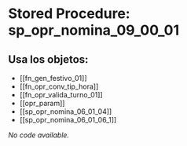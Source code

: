 # Stored Procedure: sp_opr_nomina_09_00_01

## Usa los objetos:
- [[fn_gen_festivo_01]]
- [[fn_opr_conv_tip_hora]]
- [[fn_opr_valida_turno_01]]
- [[opr_param]]
- [[sp_opr_nomina_06_01_04]]
- [[sp_opr_nomina_06_01_06_1]]

*No code available.*

